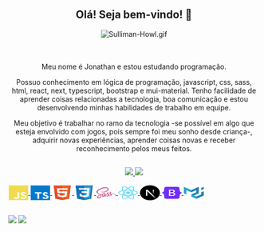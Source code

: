 <div align="center">
 <h2>Olá! Seja bem-vindo! 👋</h2>
</div>

<div align="center">
  <img alt="Sulliman-Howl.gif" src="https://i.pinimg.com/originals/07/08/ca/0708ca84fdc611ce716037850d2c0153.gif" />
 
  <br />
  <br />
  <br />
 
  <p>Meu nome é Jonathan e estou estudando programação.</p>

  <p>Possuo conhecimento em lógica de programação, javascript, css, sass, html, react, next, typescript, bootstrap e mui-material. Tenho facilidade de aprender coisas relacionadas   a tecnologia, boa comunicação e estou desenvolvendo minhas habilidades de trabalho em equipe.</p>

  <p>Meu objetivo é trabalhar no ramo da tecnologia -se possível em algo que esteja envolvido com jogos, pois sempre foi meu sonho desde criança-, adquirir novas experiências,
   aprender coisas novas e receber reconhecimento pelos meus feitos.</p>
</div>

 ##
 
<div align="center">
  <a href="https://github.com/JohnSulliman">
  <img height="175em" src="https://github-readme-stats.vercel.app/api?username=johnsulliman&show_icons=true&theme=aura_dark&include_all_commits=true&count_private=true"/>
  <img height="175em" src="https://github-readme-stats.vercel.app/api/top-langs/?username=johnsulliman&layout=compact&langs_count=7&theme=aura_dark"/>
</div>
 
<div style="display: inline_block"><br>
  <img align="center" alt="Sulliman-Js" height="30" width="40" src="https://raw.githubusercontent.com/devicons/devicon/master/icons/javascript/javascript-plain.svg" />
  <img align="center" alt="Sulliman-Ts" height="30" width="40" src="https://raw.githubusercontent.com/devicons/devicon/master/icons/typescript/typescript-plain.svg" />
  <img align="center" alt="Sulliman-HTML" height="30" width="40" src="https://raw.githubusercontent.com/devicons/devicon/master/icons/html5/html5-original.svg" />
  <img align="center" alt="Sulliman-CSS" height="30" width="40" src="https://raw.githubusercontent.com/devicons/devicon/master/icons/css3/css3-original.svg" />
  <img align="center" alt="Sulliman-React" height="30" width="40" src="https://raw.githubusercontent.com/devicons/devicon/master/icons/sass/sass-original.svg" />
  <img align="center" alt="Sulliman-React" height="30" width="40" src="https://raw.githubusercontent.com/devicons/devicon/master/icons/react/react-original.svg" />
  <img align="center" alt="Sulliman-Next" height="30" width="40" src="https://raw.githubusercontent.com/devicons/devicon/master/icons/nextjs/nextjs-original.svg" />
  <img align="center" alt="Sulliman-Bootstrap" height="30" width="40" src="https://raw.githubusercontent.com/devicons/devicon/master/icons/bootstrap/bootstrap-plain.svg" />
  <img align="center" alt="Sulliman-Bootstrap" height="30" width="40" src="https://raw.githubusercontent.com/devicons/devicon/master/icons/materialui/materialui-original.svg" />
</div>
  
  ##
  
<div> 
  <!-- <a href="https://www.linkedin.com/in/john-sulliman/" target="_blank"><img src="https://img.shields.io/badge/LinkedIn-0077B5?style=for-the-badge&logo=linkedin&logoColor=white" target="_blank" /></a> -->
 <a href="https://web.facebook.com/john.sulliman/" target="_blank"><img src="https://img.shields.io/badge/Facebook-1877F2?style=for-the-badge&logo=facebook&logoColor=white" target="_blank" /></a> 
 <a href="https://www.instagram.com/sr_sulliman/" target="_blank"><img src="https://img.shields.io/badge/Instagram-E4405F?style=for-the-badge&logo=instagram&logoColor=white" target="_blank" /></a>
</div>
